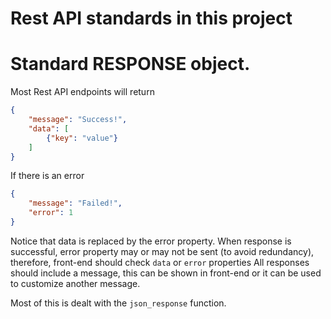 # Rest API standards in this project

# Standard RESPONSE object. 
Most Rest API endpoints will return

```json
{
    "message": "Success!",
    "data": [
        {"key": "value"}
    ]
}
```

If there is an error

```json
{
    "message": "Failed!",
    "error": 1
}
```

Notice that data is replaced by the error property.
When response is successful, error property may or may not be sent (to avoid redundancy), therefore, front-end should check `data` or `error` properties
All responses should include a message, this can be shown in front-end or it can be used to customize another message.

Most of this is dealt with the `json_response` function.